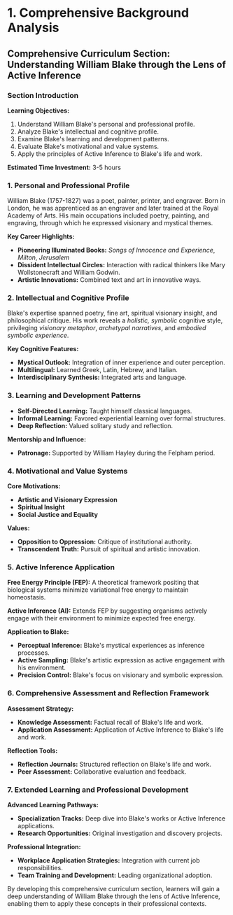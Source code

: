 # 1. Comprehensive Background Analysis

## **Comprehensive Curriculum Section: Understanding William Blake through the Lens of Active Inference**

### **Section Introduction**

**Learning Objectives:**
1. Understand William Blake's personal and professional profile.
2. Analyze Blake's intellectual and cognitive profile.
3. Examine Blake's learning and development patterns.
4. Evaluate Blake's motivational and value systems.
5. Apply the principles of Active Inference to Blake's life and work.

**Estimated Time Investment:** 3-5 hours

### **1. Personal and Professional Profile**

William Blake (1757-1827) was a poet, painter, printer, and engraver. Born in London, he was apprenticed as an engraver and later trained at the Royal Academy of Arts. His main occupations included poetry, painting, and engraving, through which he expressed visionary and mystical themes.

**Key Career Highlights:**
- **Pioneering Illuminated Books:** *Songs of Innocence and Experience*, *Milton*, *Jerusalem*
- **Dissident Intellectual Circles:** Interaction with radical thinkers like Mary Wollstonecraft and William Godwin.
- **Artistic Innovations:** Combined text and art in innovative ways.

### **2. Intellectual and Cognitive Profile**

Blake's expertise spanned poetry, fine art, spiritual visionary insight, and philosophical critique. His work reveals a *holistic, symbolic* cognitive style, privileging *visionary metaphor*, *archetypal narratives*, and *embodied symbolic experience*.

**Key Cognitive Features:**
- **Mystical Outlook:** Integration of inner experience and outer perception.
- **Multilingual:** Learned Greek, Latin, Hebrew, and Italian.
- **Interdisciplinary Synthesis:** Integrated arts and language.

### **3. Learning and Development Patterns**

- **Self-Directed Learning:** Taught himself classical languages.
- **Informal Learning:** Favored experiential learning over formal structures.
- **Deep Reflection:** Valued solitary study and reflection.

**Mentorship and Influence:**
- **Patronage:** Supported by William Hayley during the Felpham period.

### **4. Motivational and Value Systems**

**Core Motivations:**
- **Artistic and Visionary Expression**
- **Spiritual Insight**
- **Social Justice and Equality**

**Values:**
- **Opposition to Oppression:** Critique of institutional authority.
- **Transcendent Truth:** Pursuit of spiritual and artistic innovation.

### **5. Active Inference Application**

**Free Energy Principle (FEP):** A theoretical framework positing that biological systems minimize variational free energy to maintain homeostasis.

**Active Inference (AI):** Extends FEP by suggesting organisms actively engage with their environment to minimize expected free energy.

**Application to Blake:**
- **Perceptual Inference:** Blake's mystical experiences as inference processes.
- **Active Sampling:** Blake's artistic expression as active engagement with his environment.
- **Precision Control:** Blake's focus on visionary and symbolic expression.

### **6. Comprehensive Assessment and Reflection Framework**

**Assessment Strategy:**
- **Knowledge Assessment:** Factual recall of Blake's life and work.
- **Application Assessment:** Application of Active Inference to Blake's life and work.

**Reflection Tools:**
- **Reflection Journals:** Structured reflection on Blake's life and work.
- **Peer Assessment:** Collaborative evaluation and feedback.

### **7. Extended Learning and Professional Development**

**Advanced Learning Pathways:**
- **Specialization Tracks:** Deep dive into Blake's works or Active Inference applications.
- **Research Opportunities:** Original investigation and discovery projects.

**Professional Integration:**
- **Workplace Application Strategies:** Integration with current job responsibilities.
- **Team Training and Development:** Leading organizational adoption.

By developing this comprehensive curriculum section, learners will gain a deep understanding of William Blake through the lens of Active Inference, enabling them to apply these concepts in their professional contexts.